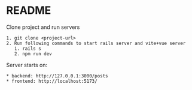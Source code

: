 # README

Clone project and run servers
```
1. git clone <project-url>
2. Run following commands to start rails server and vite+vue server
   1. rails s
   2. npm run dev
```
Server starts on:
```
* backend: http://127.0.0.1:3000/posts
* frontend: http://localhost:5173/
```